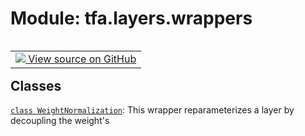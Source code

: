 <div itemscope itemtype="http://developers.google.com/ReferenceObject">
<meta itemprop="name" content="tfa.layers.wrappers" />
<meta itemprop="path" content="Stable" />
</div>

# Module: tfa.layers.wrappers


<table class="tfo-notebook-buttons tfo-api" align="left">

<td>
  <a target="_blank" href="https://github.com/tensorflow/addons/tree/r0.6/tensorflow_addons/layers/wrappers.py">
    <img src="https://www.tensorflow.org/images/GitHub-Mark-32px.png" />
    View source on GitHub
  </a>
</td></table>





<!-- Placeholder for "Used in" -->


## Classes

[`class WeightNormalization`](../../tfa/layers/WeightNormalization.md): This wrapper reparameterizes a layer by decoupling the weight's

